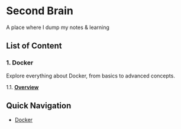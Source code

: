 # **Second Brain**

A place where I dump my notes & learning

## **List of Content**

### **1. Docker**
Explore everything about Docker, from basics to advanced concepts.

1.1. **[Overview](./docker/overview.md)**  

<!-- 
1.2. **[Dockerfile](./docker/dockerfile.md)**  

1.3. **[Docker Compose](./docker/docker-compose.md)**  

1.4. **[Docker Networking](./docker/networking.md)**  

1.5. **[Docker Security](./docker/security.md)**  

1.6. **[Docker Orchestration](./docker/orchestration.md)**  

---

### **2. Golang**
Dive into the world of Golang, a powerful and efficient programming language.

2.1. **[Overview](./golang/overview.md)**  

2.2. **[Basic Syntax](./golang/basic-syntax.md)**  

2.3. **[Functions and Methods](./golang/functions-methods.md)**  

2.4. **[Concurrency](./golang/concurrency.md)**  

2.5. **[Error Handling](./golang/error-handling.md)**  

---

### **3. Example Topics**
Here are some examples of how you can structure future topics:

#### **3.1. Kubernetes**
3.1.1. **[Overview](./kubernetes/overview.md)**  
   - What is Kubernetes?  
   - Key components: Pods, Nodes, and Clusters.  
   - Example: Deploying a simple app.

3.1.2. **[Scaling Applications](./kubernetes/scaling.md)**  
   - Horizontal and vertical scaling.  
   - Example: Autoscaling with Kubernetes.

#### **3.2. Terraform**
3.2.1. **[Overview](./terraform/overview.md)**  
   - What is Terraform?  
   - Infrastructure as Code (IaC) basics.  
   - Example: Provisioning a cloud resource.

3.2.2. **[Modules and State Management](./terraform/modules-state.md)**  
   - Reusable Terraform modules.  
   - Managing Terraform state files.

#### **3.3. CI/CD Pipelines**
3.3.1. **[GitHub Actions](./ci-cd/github-actions.md)**  
   - Automating workflows with GitHub Actions.  
   - Example: Building and deploying a Docker image.

3.3.2. **[Jenkins](./ci-cd/jenkins.md)**  
   - Setting up Jenkins for CI/CD.  
   - Example: Creating a Jenkins pipeline.

---

## **How to Use This Second Brain**
1. **Organize by Topics**: Each topic has its own folder (e.g., `docker/`, `golang/`) with dedicated Markdown files.
2. **Link Everything**: Use relative links (e.g., `./docker/overview.md`) to connect related notes.
3. **Add Examples**: Include practical examples and code snippets to reinforce learning.
4. **Regular Updates**: Keep your notes updated as you learn new concepts or tools.

---

## **Future Ideas**
Here are some ideas for future topics you can add:
- **Cloud Platforms**: AWS, Azure, GCP.
- **DevOps Tools**: Ansible, Prometheus, Grafana.
- **Programming Languages**: Python, JavaScript, Rust.
- **Databases**: PostgreSQL, MongoDB, Redis. -->


## **Quick Navigation**
- [Docker](./docker/overview.md)  
<!-- 
- [Golang](./golang/overview.md)  
- [Kubernetes](./kubernetes/overview.md)  
- [Terraform](./terraform/overview.md)  
- [CI/CD Pipelines](./ci-cd/github-actions.md) 
-->

